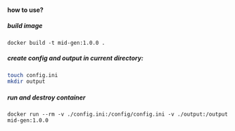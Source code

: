 #### how to use?

##### build image

`docker build -t mid-gen:1.0.0 .`

##### create config and output in current directory:

```bash
touch config.ini
mkdir output
```
##### run and destroy container

`docker run --rm -v ./config.ini:/config/config.ini -v ./output:/output mid-gen:1.0.0`


